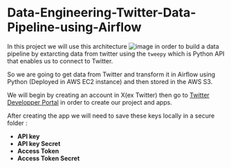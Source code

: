 # Data-Engineering-Twitter-Data-Pipeline-using-Airflow

In this project we will use this architecture ![image](https://github.com/Highashikata/Data-Engineering-Twitter-Data-Pipeline-using-Airflow/assets/96960411/3e42197d-bef8-468d-b4e7-6ccc1af9497c)
in order to build a data pipeline by extarcting data from twitter using the ```tweepy``` which is Python API that enables us to connect to Twitter.

So we are going to get data from Twitter and transform it in Airflow using Python (Deployed in AWS EC2 instance) and then stored in the AWS S3.

We will begin by creating an account in X(ex Twitter) then go to [Twitter Developper Portal](https://help.twitter.com/en/forms/platform](https://developer.x.com/en/portal/projects))
in order to create our project and apps.

After creating the app we will need to save these keys locally in a secure folder :
- **API key**
- **API key Secret**
- **Access Token**
- **Access Token Secret**



